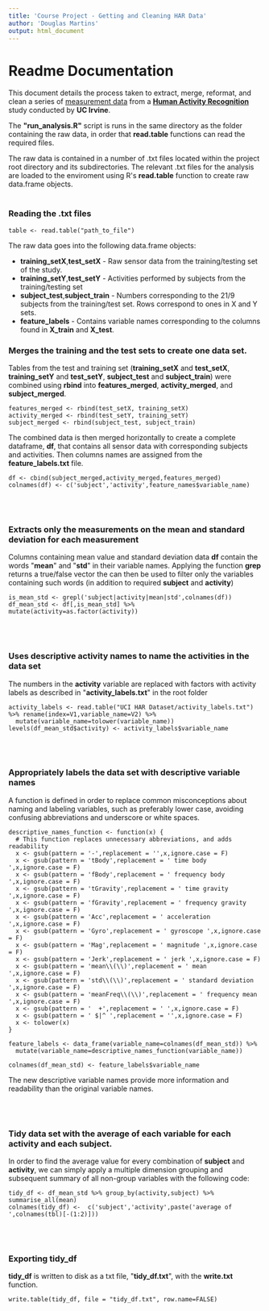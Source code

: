 ```yaml
---
title: 'Course Project - Getting and Cleaning HAR Data'
author: 'Douglas Martins'
output: html_document
---
```

# **Readme Documentation**

This document details the process taken to extract, merge, reformat, and clean a series of [measurement data]( https://d396qusza40orc.cloudfront.net/getdata%2Fprojectfiles%2FUCI%20HAR%20Dataset.zip)  from a [**Human Activity Recognition**](http://archive.ics.uci.edu/ml/datasets/Human+Activity+Recognition+Using+Smartphones) study conducted by **UC Irvine**.

The **"run_analysis.R"** script is runs in the same directory as the folder containing the raw data, in order that **read.table** functions can read the required files.

The raw data is contained in a number of .txt files located within the project root directory and its subdirectories. The relevant .txt files for the analysis are loaded to the enviroment using R's **read.table** function to create raw data.frame objects.
<br/><br/>

### **Reading the .txt files**
```{r}
table <- read.table("path_to_file")
```

The raw data goes into the following data.frame objects:

* **training_setX**,**test_setX** - Raw sensor data from the training/testing set of the study.
* **training_setY**,**test_setY** - Activities performed by subjects from the training/testing set
* **subject_test**,**subject_train** - Numbers corresponding to the 21/9 subjects from the training/test set. Rows correspond to ones in X and Y sets.
* **feature_labels** - Contains variable names corresponding to the columns found in **X_train** and **X_test**.

### **Merges the training and the test sets to create one data set.**
Tables from the test and training set (**training_setX** and **test_setX**, **training_setY** and **test_setY**, **subject_test** and **subject_train**) were combined using **rbind** into **features_merged**, **activity_merged**, and **subject_merged**. 
```{r}
features_merged <- rbind(test_setX, training_setX)
activity_merged <- rbind(test_setY, training_setY)
subject_merged <- rbind(subject_test, subject_train)
```
The combined data is then merged horizontally to create a complete dataframe, **df**, that contains all sensor data with corresponding subjects and activities. Then columns names are assigned from the **feature_labels.txt** file.

```{r}
df <- cbind(subject_merged,activity_merged,features_merged)
colnames(df) <- c('subject','activity',feature_names$variable_name)
```
<br/><br/>

### **Extracts only the measurements on the mean and standard deviation for each measurement**
Columns containing mean value and standard deviation data **df** contain the words "**mean**" and "**std**" in their variable names. Applying the function **grep** returns a true/false vector the can then be used to filter only the variables containing such words (in addition to required **subject** and **activity**)
```{r}
is_mean_std <- grepl('subject|activity|mean|std',colnames(df))
df_mean_std <- df[,is_mean_std] %>% mutate(activity=as.factor(activity))
```
<br/><br/>

### **Uses descriptive activity names to name the activities in the data set**
The numbers in the **activity** variable are replaced with factors with activity labels as described in "**activity_labels.txt**" in the root folder
```{r}
activity_labels <- read.table("UCI HAR Dataset/activity_labels.txt") %>% rename(index=V1,variable_name=V2) %>%
  mutate(variable_name=tolower(variable_name))
levels(df_mean_std$activity) <- activity_labels$variable_name
```
<br/><br/>

### **Appropriately labels the data set with descriptive variable names**
A function is defined in order to replace common misconceptions about naming and labeling variables, such as preferably lower case, avoiding confusing abbreviations and underscore or white spaces.
```{r}
descriptive_names_function <- function(x) {
  # This function replaces unnecessary abbreviations, and adds readability 
  x <- gsub(pattern = '-',replacement = '',x,ignore.case = F)
  x <- gsub(pattern = 'tBody',replacement = ' time body ',x,ignore.case = F)
  x <- gsub(pattern = 'fBody',replacement = ' frequency body ',x,ignore.case = F)
  x <- gsub(pattern = 'tGravity',replacement = ' time gravity ',x,ignore.case = F)
  x <- gsub(pattern = 'fGravity',replacement = ' frequency gravity ',x,ignore.case = F)
  x <- gsub(pattern = 'Acc',replacement = ' acceleration ',x,ignore.case = F)
  x <- gsub(pattern = 'Gyro',replacement = ' gyroscope ',x,ignore.case = F)
  x <- gsub(pattern = 'Mag',replacement = ' magnitude ',x,ignore.case = F)
  x <- gsub(pattern = 'Jerk',replacement = ' jerk ',x,ignore.case = F)
  x <- gsub(pattern = 'mean\\(\\)',replacement = ' mean ',x,ignore.case = F)
  x <- gsub(pattern = 'std\\(\\)',replacement = ' standard deviation ',x,ignore.case = F)
  x <- gsub(pattern = 'meanFreq\\(\\)',replacement = ' frequency mean ',x,ignore.case = F)
  x <- gsub(pattern = '  +',replacement = ' ',x,ignore.case = F)
  x <- gsub(pattern = ' $|^ ',replacement = '',x,ignore.case = F)
  x <- tolower(x)
}

feature_labels <- data_frame(variable_name=colnames(df_mean_std)) %>% 
  mutate(variable_name=descriptive_names_function(variable_name))

colnames(df_mean_std) <- feature_labels$variable_name
```

The new descriptive variable names provide more information and readability than the original variable names.

<br/><br/>

### **Tidy data set with the average of each variable for each activity and each subject.**
In order to find the average value for every combination of **subject** and **activity**, we can simply apply a multiple dimension grouping and subsequent summary of all non-group variables with the following code:
```{r}
tidy_df <- df_mean_std %>% group_by(activity,subject) %>% summarise_all(mean)
colnames(tidy_df) <-  c('subject','activity',paste('average of ',colnames(tbl)[-(1:2)]))
```
<br/><br/>

### **Exporting tidy_df**
**tidy_df** is written to disk as a txt file, "**tidy_df.txt**", with the **write.txt** function.
```{r}
write.table(tidy_df, file = "tidy_df.txt", row.name=FALSE)
```
